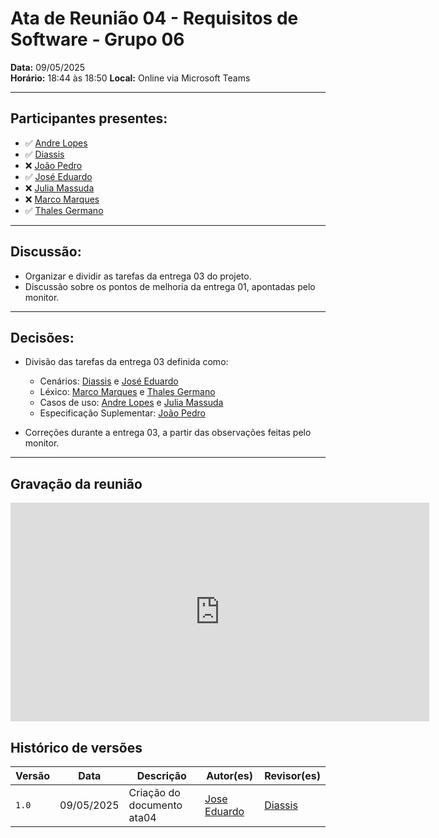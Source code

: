 # Ata de Reunião 04 - Requisitos de Software - Grupo 06

**Data:** 09/05/2025  
**Horário:** 18:44 às 18:50 
**Local:** Online via Microsoft Teams

---
## Participantes presentes:

- ✅ [Andre Lopes](https://github.com/andrewslopes)
- ✅ [Diassis](https://github.com/Diaxiz)
- ❌ [João Pedro](https://github.com/JpRodrigues2)
- ✅ [José Eduardo](https://github.com/jevprado)
- ❌ [Julia Massuda](https://github.com/JuliaReis18)
- ❌ [Marco Marques](https://github.com/marcomarquesdc)
- ✅ [Thales Germano](https://github.com/thalesgvl)

---

## Discussão:

- Organizar e dividir as tarefas da entrega 03 do projeto. 
- Discussão sobre os pontos de melhoria da entrega 01, apontadas pelo monitor. 


---

## Decisões:

- Divisão das tarefas da entrega 03 definida como: 
    - Cenários: [Diassis](https://github.com/Diaxiz) e [José Eduardo](https://github.com/jevprado)
    - Léxico: [Marco Marques](https://github.com/marcomarquesdc) e [Thales Germano](https://github.com/thalesgvl)
    - Casos de uso: [Andre Lopes](https://github.com/andrewslopes) e [Julia Massuda](https://github.com/JuliaReis18)
    - Especificação Suplementar: [João Pedro](https://github.com/JpRodrigues2)

- Correções durante a entrega 03, a partir das observações feitas pelo monitor. 

---
 
## Gravação da reunião

<iframe width="670" height="350" 
        src="https://www.youtube.com/embed/Do3Vq4Cmg9s" 
        title="YouTube video player" 
        frameborder="0" 
        allow="accelerometer; autoplay; clipboard-write; encrypted-media; gyroscope; picture-in-picture; web-share" 
        referrerpolicy="strict-origin-when-cross-origin" 
        allowfullscreen>
</iframe>

## Histórico de versões

Versão |   Data  | Descrição | Autor(es) | Revisor(es)
------ | ---- | ------ | ---------- | ----------
`1.0` | 09/05/2025 | Criação do documento ata04| [Jose Eduardo](https://github.com/jevprado) | [Diassis](https://github.com/Diaxiz) |